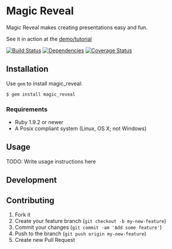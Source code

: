 # Magic Reveal

Magic Reveal makes creating presentations easy and fun.

See it in action at the [demo/tutorial](http://docwhat.github.io/magic_reveal/)

[![Build Status](https://secure.travis-ci.org/docwhat/magic_reveal.png?branch=master)](http://travis-ci.org/docwhat/magic_reveal)
[![Dependencies](https://gemnasium.com/docwhat/magic_reveal.png?branch=master)](https://gemnasium.com/docwhat/magic_reveal)
[![Coverage Status](https://coveralls.io/repos/docwhat/magic_reveal/badge.png?branch=master)](https://coveralls.io/r/docwhat/magic_reveal)

## Installation

Use `gem` to install magic_reveal:

    $ gem install magic_reveal

### Requirements

* Ruby 1.9.2 or newer
* A Posix compliant system (Linux, OS X; not Windows)

## Usage

TODO: Write usage instructions here

## Development

## Contributing

1. Fork it
2. Create your feature branch (`git checkout -b my-new-feature`)
3. Commit your changes (`git commit -am 'Add some feature'`)
4. Push to the branch (`git push origin my-new-feature`)
5. Create new Pull Request
